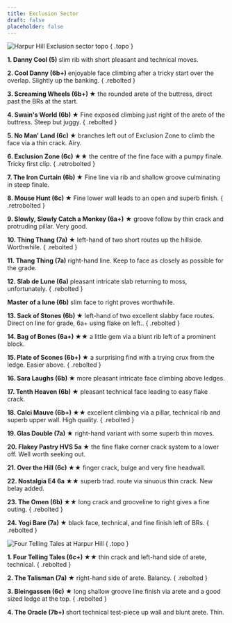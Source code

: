 ```yaml
---
title: Exclusion Sector
draft: false
placeholder: false
---
```


![Harpur Hill Exclusion sector topo](/img/peak/buxton/hh-exclusion.jpg)
{ .topo }

**1. Danny Cool (5)** slim rib with short pleasant and technical moves.

**2. Cool Danny (6b+)** enjoyable face climbing after a tricky start over the overlap. Slightly up the banking. { .rebolted } 

**3. Screaming Wheels (6b+) &starf;** the rounded arete of the buttress, direct past the BRs at the start. 

**4. Swain's World (6b) &starf;** Fine exposed climbing just right of the arete of the buttress. Steep but juggy. { .rebolted } 

**5. No Man' Land (6c) &starf;** branches left out of Exclusion Zone to climb the face via a thin crack. Airy. 

**6. Exclusion Zone (6c) &starf;&starf;** the centre of the fine face with a pumpy finale. Tricky first clip. { .retrobolted } 

**7. The Iron Curtain (6b) &starf;** Fine line via rib and shallow groove culminating in steep finale. 

**8. Mouse Hunt (6c) &starf;** Fine lower wall leads to an open and superb finish. { .retrobolted }

**9. Slowly, Slowly Catch a Monkey (6a+)** &starf; groove follow by thin crack and protruding pillar. Very good. 

**10. Thing Thang (7a) &starf;** left-hand of two short routes up the hillside. Worthwhile. { .rebolted } 

**11. Thang Thing (7a)** right-hand line. Keep to face as closely as possible for the grade. 

**12. Slab de Lune (6a)** pleasant intricate slab returning to moss, unfortunately. { .rebolted } 

**Master of a lune (6b)** slim face to right proves worthwhile. 

**13. Sack of Stones (6b) &starf;** left-hand of two excellent slabby face routes. Direct on line for grade, 6a+ using flake on left.. { .rebolted } 

**14. Bag of Bones (6a+) &starf;&starf;** a little gem via a blunt rib left of a prominent block. 

**15. Plate of Scones (6b+) &starf;** a surprising find with a trying crux from the ledge. Easier above. { .rebolted } 

**16. Sara Laughs (6b) &starf;** more pleasant intricate face climbing above ledges. 

**17. Tenth Heaven (6b) &starf;** pleasant technical face leading to easy flake crack. 

**18. Calci Mauve (6b+) &starf;&starf;** excellent climbing via a pillar, technical rib and superb upper wall. High quality. { .rebolted } 

**19. Glas Double (7a) &starf;** right-hand variant with some superb thin moves. 

**20. Flakey Pastry HVS 5a &starf;** the fine flake corner crack system to a lower off. Well worth seeking out. 

**21. Over the Hill (6c) &starf;&starf;** finger crack, bulge and very fine headwall. 

**22. Nostalgia E4 6a &starf;&starf;** superb trad. route via sinuous thin crack. New belay added. 

**23. The Omen (6b) &starf;&starf;** long crack and grooveline to right gives a fine outing. { .rebolted } 

**24. Yogi Bare (7a) &starf;** black face, technical, and fine finish left of BRs. { .rebolted } 

![Four Telling Tales at Harpur Hill](/img/peak/buxton/Harpur-Hill_Four-Telling-Tales.jpg)
{ .topo }

**1.  Four Telling Tales (6c+) &starf;&starf;** thin crack and left-hand side of arete, technical. { .rebolted }

**2.  The Talisman (7a) &starf;** right-hand side of arete. Balancy. { .rebolted }

**3.  Bleingassen (6c) &starf;** long shallow groove line finish via arete and a good sized ledge at the top. { .rebolted }

**4.  The Oracle (7b+)** short technical test-piece up wall and blunt arete. Thin.
